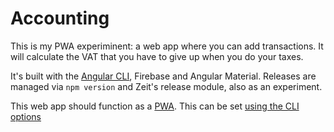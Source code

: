 # Accounting
This is my PWA experiminent: a web app where you can add transactions. It will calculate the VAT that you have to give up when you do your taxes.

It's built with the [Angular CLI](README-CLI.md), Firebase and Angular Material. Releases are managed via `npm version` and Zeit's release module, also as an experiment.

This web app should function as a [PWA](https://developers.google.com/web/progressive-web-apps/). This can be set [using the CLI options](https://github.com/angular/mobile-toolkit/issues/138#issuecomment-290423194)

